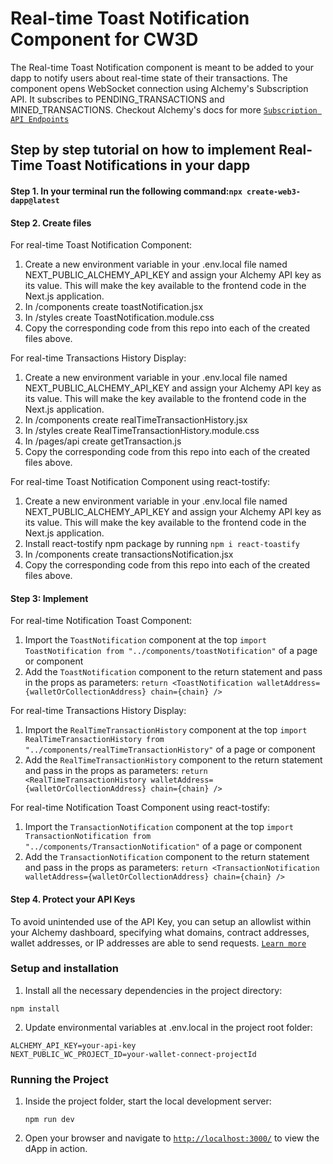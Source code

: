 # Real-time Toast Notification Component for CW3D

The Real-time Toast Notification component is meant to be added to your dapp to notify users about real-time state of their transactions. The component opens WebSocket connection using Alchemy's Subscription API. It subscribes to PENDING_TRANSACTIONS and MINED_TRANSACTIONS. Checkout Alchemy's docs for more [`Subscription API Endpoints`](https://docs.alchemy.com/reference/subscription-api-endpoints)

## Step by step tutorial on how to implement Real-Time Toast Notifications in your dapp

#### Step 1. In your terminal run the following command:`npx create-web3-dapp@latest`

#### Step 2. Create files

For real-time Toast Notification Component:

1.  Create a new environment variable in your .env.local file named NEXT_PUBLIC_ALCHEMY_API_KEY and assign your Alchemy API key as its value. This will make the key available to the frontend code in the Next.js application.
2.  In /components create toastNotification.jsx
3.  In /styles create ToastNotification.module.css
4.  Copy the corresponding code from this repo into each of the created files above.

For real-time Transactions History Display:

1.  Create a new environment variable in your .env.local file named NEXT_PUBLIC_ALCHEMY_API_KEY and assign your Alchemy API key as its value. This will make the key available to the frontend code in the Next.js application.
2.  In /components create realTimeTransactionHistory.jsx
3.  In /styles create RealTimeTransactionHistory.module.css
4.  In /pages/api create getTransaction.js
5.  Copy the corresponding code from this repo into each of the created files above.

For real-time Toast Notification Component using react-tostify:

1.  Create a new environment variable in your .env.local file named NEXT_PUBLIC_ALCHEMY_API_KEY and assign your Alchemy API key as its value. This will make the key available to the frontend code in the Next.js application.
2.  Install react-tostify npm package by running `npm i react-toastify`
3.  In /components create transactionsNotification.jsx
4.  Copy the corresponding code from this repo into each of the created files above.

#### Step 3: Implement

For real-time Notification Toast Component:

1.  Import the `ToastNotification` component at the top `import ToastNotification from "../components/toastNotification"` of a page or component
2.  Add the `ToastNotification` component to the return statement and pass in the props as parameters: `return <ToastNotification walletAddress={walletOrCollectionAddress} chain={chain} />`

For real-time Transactions History Display:

1.  Import the `RealTimeTransactionHistory` component at the top `import RealTimeTransactionHistory from "../components/realTimeTransactionHistory"` of a page or component
2.  Add the `RealTimeTransactionHistory` component to the return statement and pass in the props as parameters: `return <RealTimeTransactionHistory walletAddress={walletOrCollectionAddress} chain={chain} />`

For real-time Notification Toast Component using react-tostify:

1.  Import the `TransactionNotification` component at the top `import TransactionNotification from "../components/TransactionNotification"` of a page or component
2.  Add the `TransactionNotification` component to the return statement and pass in the props as parameters: `return <TransactionNotification walletAddress={walletOrCollectionAddress} chain={chain} />`

#### Step 4. Protect your API Keys

To avoid unintended use of the API Key, you can setup an allowlist within your Alchemy dashboard, specifying what domains, contract addresses, wallet addresses, or IP addresses are able to send requests. [`Learn more`](https://docs.alchemy.com/docs/best-practices-when-using-alchemy#7-protecting-your-api-keys)

### Setup and installation

1. Install all the necessary dependencies in the project directory:

```
npm install
```

2. Update environmental variables at .env.local in the project root folder:

```
ALCHEMY_API_KEY=your-api-key
NEXT_PUBLIC_WC_PROJECT_ID=your-wallet-connect-projectId
```

### Running the Project

1. Inside the project folder, start the local development server:
   ```
   npm run dev
   ```
2. Open your browser and navigate to [`http://localhost:3000/`](http://localhost:3000/) to view the dApp in action.
